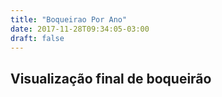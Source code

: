 ```yaml
---
title: "Boqueirao Por Ano"
date: 2017-11-28T09:34:05-03:00
draft: false
---
```


<script src="https://d3js.org/d3.v4.min.js"></script>

<div class="container">
    <div class="row">
      <h2>Visualização final de boqueirão</h2>
    </div>
    <div class="row mychart" id="chart">
    </div>
  </div>

<script type="text/javascript">
    "use strict"
    var alturaSVG = 500,
        larguraSVG = 1750;
    function desenhaVis(dados) {
          var grafico = d3.select('#chart') // cria elemento <svg> com um <g> dentro
                            .append('svg')
                              .attr('width', larguraSVG)
                              .attr('height', alturaSVG);
           var grupo = grafico.selectAll('g')
                   .data(dados)
                   .enter()
                   .append('g');
         grupo.append('circle')
            .attr("cx", function(d) { return (d.mes) * 125; })
            .attr("cy", 250)
            .attr("r", function(d) { return d.noventa_percentil * 0.60; })
            .style("fill", "goldenrod");
          grupo.append('circle')
             .attr("cx", function(d) { return (d.mes) * 125; })
             .attr("cy", 250)
             .attr("r", function(d) { return d.dez_percentil; })
             .style("fill", "steelblue");
        grupo.append('text')
             .text(function(d){
                return d.mes;
             })
             .attr("x", function(d) { return (d.mes) * 125 - 8; }) //Localização de onde o número ficará na barrano eixo X
             .attr("y", 250);
    }
    d3.csv('../dados/boqueirao-por-mes.csv', function(dados) {
      desenhaVis(dados);
    });
 </script>

</div>
